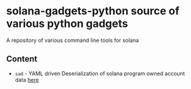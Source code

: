 # solana-gadgets-python source of various python gadgets

A repository of various command line tools for solana

## Content
* `sad` - YAML driven Deserialization of solana program owned account data [here](sad/README.md)